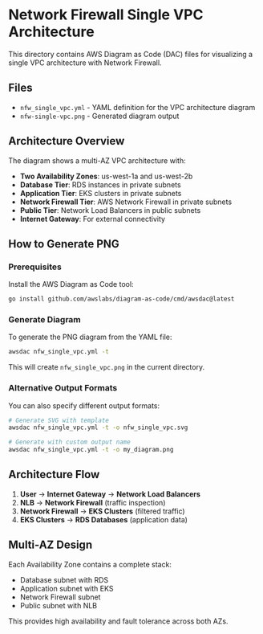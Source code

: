 # Network Firewall Single VPC Architecture

This directory contains AWS Diagram as Code (DAC) files for visualizing a single VPC architecture with Network Firewall.

## Files

- `nfw_single_vpc.yml` - YAML definition for the VPC architecture diagram
- `nfw-single-vpc.png` - Generated diagram output

## Architecture Overview

The diagram shows a multi-AZ VPC architecture with:

- **Two Availability Zones**: us-west-1a and us-west-2b
- **Database Tier**: RDS instances in private subnets
- **Application Tier**: EKS clusters in private subnets  
- **Network Firewall Tier**: AWS Network Firewall in private subnets
- **Public Tier**: Network Load Balancers in public subnets
- **Internet Gateway**: For external connectivity

## How to Generate PNG

### Prerequisites

Install the AWS Diagram as Code tool:

```bash
go install github.com/awslabs/diagram-as-code/cmd/awsdac@latest
```

### Generate Diagram

To generate the PNG diagram from the YAML file:

```bash
awsdac nfw_single_vpc.yml -t
```

This will create `nfw_single_vpc.png` in the current directory.

### Alternative Output Formats

You can also specify different output formats:

```bash
# Generate SVG with template
awsdac nfw_single_vpc.yml -t -o nfw_single_vpc.svg

# Generate with custom output name
awsdac nfw_single_vpc.yml -t -o my_diagram.png
```

## Architecture Flow

1. **User** → **Internet Gateway** → **Network Load Balancers**
2. **NLB** → **Network Firewall** (traffic inspection)
3. **Network Firewall** → **EKS Clusters** (filtered traffic)
4. **EKS Clusters** → **RDS Databases** (application data)

## Multi-AZ Design

Each Availability Zone contains a complete stack:
- Database subnet with RDS
- Application subnet with EKS
- Network Firewall subnet
- Public subnet with NLB

This provides high availability and fault tolerance across both AZs.

